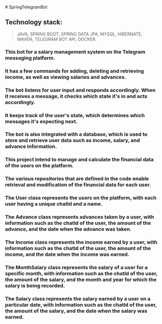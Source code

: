 ﻿﻿# SpringTelegramBot
## Technology stack:
>JAVA, SPRING BOOT, SPRING DATA JPA, MYSQL, HIBERNATE, MAVEN, TELEGRAM BOT API, DOCKER.

### This bot for a salary management system on the Telegram messaging platform.
### It has a few commands for adding, deleting and retrieving income, as well as viewing salaries and advances.
### The bot listens for user input and responds accordingly. When it receives a message, it checks which state it's in and acts accordingly.
### It keeps track of the user's state, which determines which messages it's expecting next.
### The bot is also integrated with a database, which is used to store and retrieve user data such as income, salary, and advance information.
### This project intend to manage and calculate the financial data of the users on the platform.
### The various repositories that are defined in the code enable retrieval and modification of the financial data for each user.
### The User class represents the users on the platform, with each user having a unique chatId and a name.
### The Advance class represents advances taken by a user, with information such as the chatId of the user, the amount of the advance, and the date when the advance was taken.
### The Income class represents the income earned by a user, with information such as the chatId of the user, the amount of the income, and the date when the income was earned.
### The MonthSalary class represents the salary of a user for a specific month, with information such as the chatId of the user, the amount of the salary, and the month and year for which the salary is being recorded.
### The Salary class represents the salary earned by a user on a particular date, with information such as the chatId of the user, the amount of the salary, and the date when the salary was earned.
